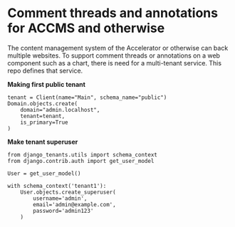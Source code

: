 # Comment threads and annotations for ACCMS and otherwise

The content management system of the Accelerator or otherwise can back multiple websites. To support comment threads or annotations on a web component such as a chart, there is need for a multi-tenant service. This repo defines that service.

**Making first public tenant**
```
tenant = Client(name="Main", schema_name="public")
Domain.objects.create(
    domain="admin.localhost",
    tenant=tenant,
    is_primary=True
)
```

**Make tenant superuser**
```
from django_tenants.utils import schema_context
from django.contrib.auth import get_user_model

User = get_user_model()

with schema_context('tenant1'):
    User.objects.create_superuser(
        username='admin',
        email='admin@example.com',
        password='admin123'
    )
```
